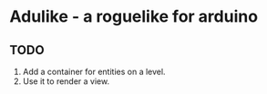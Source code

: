 # Adulike - a roguelike for arduino

## TODO

1. Add a container for entities on a level.
2. Use it to render a view.
